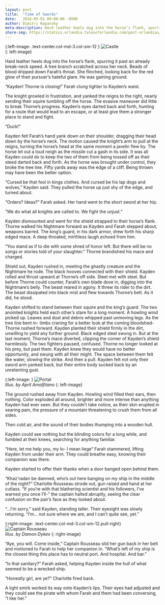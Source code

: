 ```yaml
---
layout: post
title:  "Time of Swords"
date:   2016-05-01 09:00:00 -0500
author: Dimitri Kopansky
meta-description: Hard leather heels dug into the horse’s flank, spurring it past an already break-neck speed. A tree branch scratched across her neck. Beads of blood dripped down Farah’s throat...
share-img: https://statics.orlandia.talesoforlandia.com/past-orlandias/crisis/swords-castle.png
---
```


{:left-image: .text-center.col-md-3.col-sm-12 }
![Castle][castle]<br>
{: left-image}

Hard leather heels dug into the horse’s flank, spurring it past an already break-neck speed. A tree branch scratched across her neck. Beads of blood dripped down Farah’s throat. She flinched, looking back for the red glow of their pursuer’s hateful glare. He was gaining ground.

“Kayden! Thorne is closing!” Farah clung tighter to Kayden’s waist.

The knight growled in frustration, and yanked the reigns to the right, nearly sending their squire tumbling off the horse. The evasive maneuver did little to break Thorne’s progress. Kayden’s eyes darted back and forth, hunting for a route that would lead to an escape, or at least give them a stronger place to stand and fight.

“Duck!”

Kayden felt Farah’s hand yank down on their shoulder, dragging their head down by the horse’s neck. The motion caused the knight’s arm to pull at the reigns, turning the horse’s head at the same moment a javelin flew by. The horse let out a loud neigh as the missile cut a gash in its side. It was all Kayden could do to keep the two of them from being tossed off as their steed darted back and forth. As the horse was brought under control, they broke the tree line. Fifty yards away was the edge of a cliff. Being thrown may have been the better option.

“Cursed be that fool in kings clothes. And cursed be his lap dogs and wolves,” Kayden said. They pulled the horse up just shy of the edge, and turned about.

“Orders? Ideas?” Farah asked. Her hand went to the short sword at her hip.

“We do what all knights are called to. We fight the unjust.”

Kayden dismounted and went for the shield strapped to their horse’s flank. Thorne walked his Nightmare forward as Kayden and Farah stepped about, weapons barred. The king’s guard, in his dark armor, drew forth his sharp edged mace. A deep throated, mirthless laugh echoed from him.

“You stand as if to die with some shred of honor left. But there will be no songs or stories told of your slaughter.” Thorne brandished his mace and charged.

Shield out, Kayden rushed in, meeting the ghastly creature and the Nightmare he rode. The black hooves connected with their shield. Kayden rolled and thrust upward at Thorne’s off side. Steel met with steel. But before Thorne could counter, Farah’s own blade dove in, digging into the Nightmare’s belly. The beast reared in agony. It threw its rider to the dirt. The beast dissipated into black mist and flew towards Thorne’s belt. As it did, he stood.

Kayden shifted to stand between their squire and the king’s guard. The two anointed knights held each other’s stare for a long moment. A howling wind picked up. Leaves and dust and debris whipped past unmoving legs. As the tree line bent in- limbs craning for a better look at the coming bloodshed- Thorne rushed forward. Kayden planted their shield firmly in the dirt, unwilling to yield any further ground. Black edged steel swung in. But at the last moment, Thorne’s mace diverted, clipping the corner of Kayden’s shield harmlessly.
The two fighters paused, confused. Thorne no longer looked at his prey, but past them. Kayden knew they would have no better opportunity, and swung with all their might. The space between them felt like water, slowing the strike. And then a pull. Kayden felt not only their sword arm yanked back, but their entire body sucked back by an unrelenting gust.

{:left-image: }
![Portal][portal]<br>
*Illus. by April Amalfitano*
{: left-image}

The ground rushed away from Kayden. Howling wind filled their ears, then nothing. Color exploded all around, brighter and more intense than anything Kayden had ever seen. But they couldn’t take notice, as their skin erupted in searing pain, the pressure of a mountain threatening to crush them from all sides.

Then cold air, and the sound of their bodies thumping into a wooden hull.

Kayden could see nothing but the blinding colors for a long while, and fumbled at their knees, searching for anything familiar.

“Here, let me help you, my lo- I mean liege” Farah stammered, lifting Kayden from under their arm. They could breathe easy, knowing their companion was there.

Kayden started to offer their thanks when a door banged open behind them.

“Khaz'radan be damned, who’s out here banging on my ship in the middle of the night?” Charlotte Rousseau strode out, gun raised and hand at her cutlass. “If you’re with that blathering scientist and his followers, I’ve warned you once I’ll-” the captain halted abruptly, seeing the clear confusion on the pair’s face as they looked about.

“…I’m sorry,” said Kayden, standing taller. Their eyesight was slowly returning. “I’m… not sure where we are, and I can’t quite see, yet.”


{:right-image: .text-center.col-md-3.col-sm-12.pull-right}
![Captain Rousseau][captain]<br>
*Illus. by Damon Dykes*
{: right-image}

“Aye, you will. Come inside,” Captain Rousseau slid her gun back in her belt and motioned to Farah to help her companion in. “What’s left of my ship is the closest thing this place has to neutral port. And hospital. And bar.”

“Is that sanitary?” Farah asked, helping Kayden inside the hull of what seemed to be a wrecked ship.

“Honestly girl, are ye?” Charlotte fired back.

A light smirk worked its way onto Kayden’s lips. Their eyes had adjusted and they could see the pirate with whom Farah and them had been conversing, “I like her.”

[portal]: https://statics.orlandia.talesoforlandia.com/past-orlandias/crisis/portal.png
[captain]: https://statics.orlandia.talesoforlandia.com/past-orlandias/crisis/captain.png
[castle]: https://statics.orlandia.talesoforlandia.com/past-orlandias/crisis/swords-castle.png